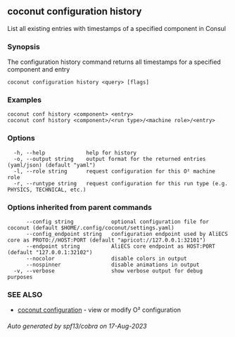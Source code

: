 ## coconut configuration history

List all existing entries with timestamps of a specified component in Consul

### Synopsis

The configuration history command returns all timestamps for a specified component
and entry

```
coconut configuration history <query> [flags]
```

### Examples

```
coconut conf history <component> <entry>
coconut conf history <component>/<run type>/<machine role>/<entry>
```

### Options

```
  -h, --help             help for history
  -o, --output string    output format for the returned entries (yaml/json) (default "yaml")
  -l, --role string      request configuration for this O² machine role
  -r, --runtype string   request configuration for this run type (e.g. PHYSICS, TECHNICAL, etc.)
```

### Options inherited from parent commands

```
      --config string            optional configuration file for coconut (default $HOME/.config/coconut/settings.yaml)
      --config_endpoint string   configuration endpoint used by AliECS core as PROTO://HOST:PORT (default "apricot://127.0.0.1:32101")
      --endpoint string          AliECS core endpoint as HOST:PORT (default "127.0.0.1:32102")
      --nocolor                  disable colors in output
      --nospinner                disable animations in output
  -v, --verbose                  show verbose output for debug purposes
```

### SEE ALSO

* [coconut configuration](coconut_configuration.md)	 - view or modify O² configuration

###### Auto generated by spf13/cobra on 17-Aug-2023
